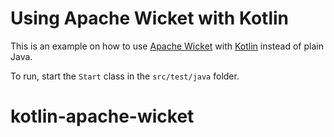 # Using Apache Wicket with Kotlin

This is an example on how to use [Apache Wicket](https://wicket.apache.org) with [Kotlin](https://kotlinlang.org) instead of plain Java.

To run, start the `Start` class in the `src/test/java` folder.

# kotlin-apache-wicket
